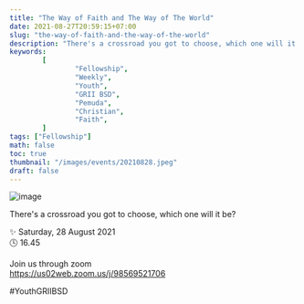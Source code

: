 ```yaml
---
title: "The Way of Faith and The Way of The World"
date: 2021-08-27T20:59:15+07:00
slug: "the-way-of-faith-and-the-way-of-the-world"
description: "There's a crossroad you got to choose, which one will it be?"
keywords:
        [
                "Fellowship",
                "Weekly",
                "Youth",
                "GRII BSD",
                "Pemuda",
                "Christian",
                "Faith",
        ]
tags: ["Fellowship"]
math: false
toc: true
thumbnail: "/images/events/20210828.jpeg"
draft: false
---
```


![image](/images/events/20210828.jpeg)

There's a crossroad you got to choose, which one will it be?

✨ Saturday, 28 August 2021\
🕓 16.45

Join us through zoom\
https://us02web.zoom.us/j/98569521706

#YouthGRIIBSD
